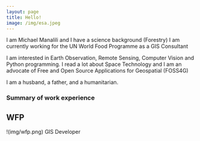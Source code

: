```yaml
---
layout: page
title: Hello!
image: /img/esa.jpeg
---
```


I am Michael Manalili and I have a science background (Forestry)
I am currently working for the UN World Food Programme as a GIS Consultant

I am interested in Earth Observation, Remote Sensing, Computer Vision and 
Python programming. I read a lot about Space Technology and I am an
advocate of Free and Open Source Applications for Geospatial (FOSS4G)

I am a husband, a father, and a humanitarian. 


### Summary of work experience
## WFP
!(img/wfp.png)
GIS Developer


